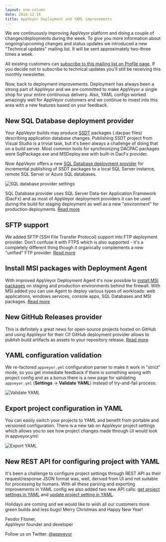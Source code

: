 ```yaml
---
layout: one-column
date: 2014-12-16
title: AppVeyor Deployment and YAML improvements
---
```


We are continuously improving AppVeyor platform and doing a couple of changes/deployments during the week.
To give you more information about ongoing/upcoming changes and status updates we introduced a new
"Technical updates" mailing list. It will be sent approximately two-three times a week.

All existing customers can [subscribe to this mailing list on Profile page](https://ci.appveyor.com/profile).
If you decide not to subscribe to technical updates you'll still be receiving this monthly newsletter.

Now, back to deployment improvements. Deployment has always been a strong part of AppVeyor and we are
committed to make AppVeyor a single shop for your entire continuous delivery. Also, YAML configs worked
amazingly well for AppVeyor customers and we continue to invest into this area with a new features based
on your feedback.

## New SQL Database deployment provider

Your AppVeyor builds may produce [SSDT](https://msdn.microsoft.com/en-us/library/hh272686(v=vs.103).aspx)
packages (.dacpac files) describing application database changes. Publishing SSDT project from Visual
Studio is a trivial task, but it's been always a challenge of doing that on a build server. Most common
tools for synchronizing DACPAC packages were SqlPackage.exe and MSDeploy.exe with built-in DacFx provider.

Now AppVeyor offers a new [SQL Database deployment provider](/docs/deployment/sql-database-ssdt/) for
incremental publishing of SSDT packages to a local SQL Server instance, remote SQL Server or Azure SQL
databases.

![SQL database provider settings](/assets/img/posts/2014-12-16/sql-database-provider-settings.png)

SQL Database provider uses SQL Server Data-tier Application Framework (DacFx) and as most of AppVeyor
deployment providers it can be used during the build for staging deployment as well as a new "environment"
for production deployments. [Read more](/docs/deployment/sql-database-ssdt/)

## SFTP support

We added SFTP (SSH File Transfer Protocol) support into FTP deployment provider. Don't confuse it with
FTPS which is also supported - it's a completely different thing though it organically complements a new
"unified" FTP provider. [Read more](/docs/deployment/ftp/)

## Install MSI packages with Deployment Agent

With improved AppVeyor Deployment Agent it's now possible to [install MSI packages](/docs/deployment/agent#installing-msi-package-artifact-on-remote-machine)
on staging and production environments behind the firewall. With MSI added you can use Agent to deploy
various types of workloads: web applications, windows services, console apps, SQL Databases and MSI
packages. [Read more](/docs/deployment/agent/)

## New GitHub Releases provider

This is definitely a great news for open-source projects hosted on GitHub and using AppVeyor for their CI!
GitHub deployment provider allows to publish build artifacts as assets to your repository release.
[Read more](/docs/deployment/github/)

## YAML configuration validation

We re-factored `appveyor.yml` configuration parser to make it work in "strict" mode, so you get immediate
feedback if there is something wrong with project config and as a bonus there is a
new page for validating `appveyor.yml` (**Settings** &rarr; **Validate YAML**) instead of try-and-fail
process:

![Validate YAML](/assets/img/posts/2014-12-16/validate-yaml.png)

## Export project configuration in YAML

You can easily switch your projects to YAML and benefit from portable and versioned configuration.
There is a new tab on AppVeyor project settings which allows you to see how project changes made through
UI would look in appveyor.yml:

![Export YAML](/assets/img/posts/2014-12-16/export-yaml.png)

## New REST API for configuring project with YAML

It's been a challenge to configure project settings through REST API as their request/response JSON format
was, well, derived from UI and not suitable for processing by humans. With all these parsing and exporting
improvements in YAML config we also added two new API calls: [get project settings in YAML](/docs/api/projects-builds#get-project-settings-in-yaml)
and [update project setting in YAML](/docs/api/projects-builds#update-project-settings-in-yaml).

Holidays are coming and we would like to wish all our customers more green builds and less bugs!
Merry Christmas and Happy New Year!

Feodor Fitsner,<br/>
AppVeyor founder and developer

Follow us on Twitter: [@appveyor](https://twitter.com/appveyor)

